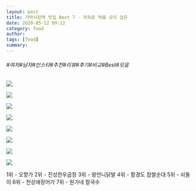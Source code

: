 ```yaml
---
layout: post
title: 가락시장역 맛집 Best 7 - 의외로 먹을 곳이 많은
date: 2020-05-12 09:12
category: food 
author: 
tags: [food]
summary: 
---
```


###### #여자#남자#인스타#추천#리뷰#후기#비교#Best#모음

  
![](https://img1.daumcdn.net/thumb/R720x0/?fname=https%3A%2F%2Ft1.daumcdn.net%2Fliveboard%2Fpotenshop%2Fb7dcc0ec04bf4776a0e531579b40b3ad.png)

![](https://img1.daumcdn.net/thumb/R720x0/?fname=https%3A%2F%2Ft1.daumcdn.net%2Fliveboard%2Fpotenshop%2F366eaa8a453b43d38727a856e5a4fbac.png)

![](https://img1.daumcdn.net/thumb/R720x0/?fname=https%3A%2F%2Ft1.daumcdn.net%2Fliveboard%2Fpotenshop%2F57fadab2ce0c4cf2bab82ed9e3a0db85.JPG)

![](https://img1.daumcdn.net/thumb/R720x0/?fname=https%3A%2F%2Ft1.daumcdn.net%2Fliveboard%2Fpotenshop%2F7ef1bddc38ee46058290a2735ede3338.JPG)

![](https://img1.daumcdn.net/thumb/R720x0/?fname=https%3A%2F%2Ft1.daumcdn.net%2Fliveboard%2Fpotenshop%2Fd61ef4785251484cbe2ea8db4a5008a5.JPG)

![](https://img1.daumcdn.net/thumb/R720x0/?fname=https%3A%2F%2Ft1.daumcdn.net%2Fliveboard%2Fpotenshop%2Fea7e363dc5094c20ad7c8c1767aa9f0c.JPG)

![](https://img1.daumcdn.net/thumb/R720x0/?fname=https%3A%2F%2Ft1.daumcdn.net%2Fliveboard%2Fpotenshop%2F72ac531695e64050a041bbc22a6af910.JPG)

![](https://img1.daumcdn.net/thumb/R720x0/?fname=https%3A%2F%2Ft1.daumcdn.net%2Fliveboard%2Fpotenshop%2Fb7b6257e9dd24011ad72b657f87e1d9b.JPG)

1위 - 오향가
2위 - 진성한우곱창
3위 - 왕언니닭발
4위 - 함경도 찹쌀순대
5위 - 쇠돌이
6위 - 천상애장어가
7위 - 원가네 칼국수
